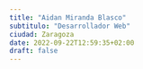 ```yaml
---
title: "Aidan Miranda Blasco"
subtitulo: "Desarrollador Web"
ciudad: Zaragoza
date: 2022-09-22T12:59:35+02:00
draft: false
---
```




